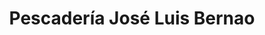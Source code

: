 ---
title: "Pescadería José Luis Bernao"
url: /alcala-de-henares/pescaderia-jose-luis-bernao/
shop: Fisch
---